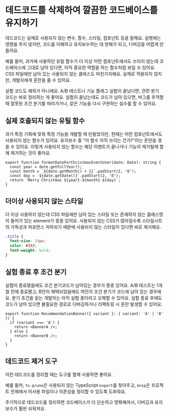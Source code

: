 # 데드코드를 삭제하여 깔끔한 코드베이스를 유지하기

데드코드는 실제로 사용되지 않는 변수, 함수, 스타일, 컴포넌트 등을 말해요. 실행에는 영향을 주지 않지만, 코드를 이해하고 유지보수하는 데 방해가 되고, 디버깅을 어렵게 만들어요.

예를 들어, 과거에 사용하던 유틸 함수가 더 이상 어떤 컴포넌트에서도 쓰이지 않는데 코드베이스에 그대로 남아 있다면, 아직 중요한 역할을 하는 함수처럼 보일 수 있어요. CSS 파일에만 남아 있는 사용되지 않는 클래스도 마찬가지예요. 실제로 적용되지 않지만, 개발자에게 혼란을 줄 수 있어요.

실험 코드도 예외가 아니에요. A/B 테스트나 기능 플래그 실험이 끝났다면, 관련 분기 코드는 바로 정리하는 게 좋아요. 실험이 끝났는데도 코드가 남아 있으면, 버그를 추적할 때 잘못된 조건 분기를 따라가거나, 같은 기능을 다시 구현하는 실수를 할 수 있어요.

## 실제 호출되지 않는 유틸 함수 
과거 특정 기획에 맞춰 특정 기능을 개발할 때 만들었지만, 현재는 어떤 컴포넌트에서도 사용되지 않는 함수가 있어요. 유지보수 중 “이 함수 아직 쓰이는 건가?”라는 혼란을 겪을 수 있어요. 이렇게 사용되지 않는 함수는 해당 이벤트가 끝나거나 기능이 제거될때 함께 제거하는 것이 좋아요.
```tsx
export function formatDateForChristmasEventUser(date: Date): string {
  const year = date.getFullYear();
  const month = `${date.getMonth() + 1}`.padStart(2, '0');
  const day = `${date.getDate()}`.padStart(2, '0');
  return `Merry Christmas ${year}-${month}-${day}`;
}
```
    
## 더이상 사용되지 않는 스타일  
더 이상 사용하지 않는데 CSS 파일에만 남아 있는 스타일 또는 존재하지 않는 클래스명이 들어가 있는 element가 종종 있어요. 사용되지 않는 CSS가 많아질수록 스타일시트의 가독성과 퍼포먼스 저하되기 때문에 사용되지 않는 스타일이 있다면 바로 제거해요.
```css
.title {
  font-size: 24px;
  color: #333;
  font-weight: bold;
}
```


## 실험 종료 후 조건 분기
실험이 종료됐음에도 조건 분기코드가 남아있는 경우가 종종 있어요. A/B 테스트는 1개월 전에 종료됐고, B안이 채택되었음에도 여전히 조건 분기가 코드에 남아 있는 경우에요. 분기 조건을 읽는 개발자는 아직 실험 중이라고 오해할 수 있어요. 실험 종료 후에도 코드가 남아 있으면 불필요한 경로로 디버깅하거나 리팩토링 시 혼란 발생할 수 있어요.
```tsx
export function RecommendationBanner({ variant }: { variant: 'A' | 'B' }) {
  if (variant === 'A') {
    return <BannerA />;
  } else {
    return <BannerB />;
  }
}
```
    

## 데드코드 제거 도구
이런 데드코드를 정리할 때는 도구를 함께 사용하면 좋아요.

예를 들어, `ts-prune`은 사용되지 않는 TypeScript `export`를 찾아주고, `knip`은 프로젝트 전체에서 미사용 파일이나 의존성을 정리할 수 있도록 도와줘요.

주기적으로 데드코드를 정리하면 코드베이스가 더 단순하고 명확해져서, 디버깅과 유지보수가 훨씬 쉬워져요.
